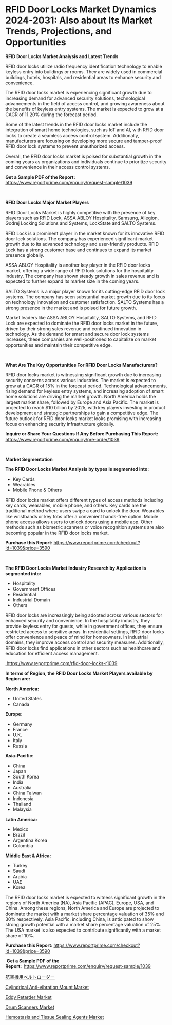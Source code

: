 <p><h1>RFID Door Locks Market Dynamics 2024-2031: Also about Its Market Trends, Projections, and Opportunities</h1></p><p><strong>RFID Door Locks Market Analysis and Latest Trends</strong></p>
<p><p>RFID door locks utilize radio frequency identification technology to enable keyless entry into buildings or rooms. They are widely used in commercial buildings, hotels, hospitals, and residential areas to enhance security and convenience.</p><p>The RFID door locks market is experiencing significant growth due to increasing demand for advanced security solutions, technological advancements in the field of access control, and growing awareness about the benefits of keyless entry systems. The market is expected to grow at a CAGR of 11.20% during the forecast period.</p><p>Some of the latest trends in the RFID door locks market include the integration of smart home technologies, such as IoT and AI, with RFID door locks to create a seamless access control system. Additionally, manufacturers are focusing on developing more secure and tamper-proof RFID door lock systems to prevent unauthorized access.</p><p>Overall, the RFID door locks market is poised for substantial growth in the coming years as organizations and individuals continue to prioritize security and convenience in their access control systems.</p></p>
<p><strong>Get a Sample PDF of the Report:&nbsp;</strong> <a href="https://www.reportprime.com/enquiry/request-sample/1039">https://www.reportprime.com/enquiry/request-sample/1039</a></p>
<p>&nbsp;</p>
<p><strong>RFID Door Locks Major Market Players</strong></p>
<p><p>RFID Door Locks Market is highly competitive with the presence of key players such as RFID Lock, ASSA ABLOY Hospitality, Samsung, Allegion, Godrej Locking Solutions and Systems, LockState and SALTO Systems.</p><p>RFID Lock is a prominent player in the market known for its innovative RFID door lock solutions. The company has experienced significant market growth due to its advanced technology and user-friendly products. RFID Lock has a strong customer base and continues to expand its market presence globally.</p><p>ASSA ABLOY Hospitality is another key player in the RFID door locks market, offering a wide range of RFID lock solutions for the hospitality industry. The company has shown steady growth in sales revenue and is expected to further expand its market size in the coming years.</p><p>SALTO Systems is a major player known for its cutting-edge RFID door lock systems. The company has seen substantial market growth due to its focus on technology innovation and customer satisfaction. SALTO Systems has a strong presence in the market and is poised for future growth.</p><p>Market leaders like ASSA ABLOY Hospitality, SALTO Systems, and RFID Lock are expected to dominate the RFID door locks market in the future, driven by their strong sales revenue and continued innovation in technology. As the demand for smart and secure door lock systems increases, these companies are well-positioned to capitalize on market opportunities and maintain their competitive edge.</p></p>
<p>&nbsp;</p>
<p><strong>What Are The Key Opportunities For RFID Door Locks Manufacturers?</strong></p>
<p><p>RFID door locks market is witnessing significant growth due to increasing security concerns across various industries. The market is expected to grow at a CAGR of 15% in the forecast period. Technological advancements, rising demand for keyless entry systems, and increasing adoption of smart home solutions are driving the market growth. North America holds the largest market share, followed by Europe and Asia Pacific. The market is projected to reach $10 billion by 2025, with key players investing in product development and strategic partnerships to gain a competitive edge. The future outlook for RFID door locks market looks promising with increasing focus on enhancing security infrastructure globally.</p></p>
<p><strong>Inquire or Share Your Questions If Any Before Purchasing This Report:</strong> <a href="https://www.reportprime.com/enquiry/pre-order/1039">https://www.reportprime.com/enquiry/pre-order/1039</a></p>
<p>&nbsp;</p>
<p><strong>Market Segmentation</strong></p>
<p><strong>The RFID Door Locks Market Analysis by types is segmented into:</strong></p>
<p><ul><li>Key Cards</li><li>Wearables</li><li>Mobile Phone & Others</li></ul></p>
<p><p>RFID door locks market offers different types of access methods including key cards, wearables, mobile phone, and others. Key cards are the traditional method where users swipe a card to unlock the door. Wearables like wristbands or key fobs offer a convenient hands-free option. Mobile phone access allows users to unlock doors using a mobile app. Other methods such as biometric scanners or voice recognition systems are also becoming popular in the RFID door locks market.</p></p>
<p><strong>Purchase this Report:&nbsp;</strong><a href="https://www.reportprime.com/checkout?id=1039&price=3590">https://www.reportprime.com/checkout?id=1039&price=3590</a></p>
<p>&nbsp;</p>
<p><strong>The RFID Door Locks Market Industry Research by Application is segmented into:</strong></p>
<p><ul><li>Hospitality</li><li>Government Offices</li><li>Residential</li><li>Industrial Domain</li><li>Others</li></ul></p>
<p><p>RFID door locks are increasingly being adopted across various sectors for enhanced security and convenience. In the hospitality industry, they provide keyless entry for guests, while in government offices, they ensure restricted access to sensitive areas. In residential settings, RFID door locks offer convenience and peace of mind for homeowners. In industrial domains, they improve access control and security measures. Additionally, RFID door locks find applications in other sectors such as healthcare and education for efficient access management.</p></p>
<p><a href="https://www.reportprime.com/rfid-door-locks-r1039">&nbsp;https://www.reportprime.com/rfid-door-locks-r1039</a></p>
<p><strong>In terms of Region, the RFID Door Locks Market Players available by Region are:</strong></p>
<p>
    <p> <strong> North America: </strong>
        <ul>
            <li>United States</li>
            <li>Canada</li>
        </ul>
        </p> 
    <p> <strong> Europe: </strong>
        <ul>
            <li>Germany</li>
            <li>France</li>
            <li>U.K.</li>
            <li>Italy</li>
            <li>Russia</li>
        </ul>
        </p> 
    <p> <strong> Asia-Pacific: </strong>
        <ul>
            <li>China</li>
            <li>Japan</li>
            <li>South Korea</li>
            <li>India</li>
            <li>Australia</li>
            <li>China Taiwan</li>
            <li>Indonesia</li>
            <li>Thailand</li>
            <li>Malaysia</li>
        </ul>
        </p> 
    <p> <strong> Latin America: </strong>
        <ul>
            <li>Mexico</li>
            <li>Brazil</li>
            <li>Argentina Korea</li>
            <li>Colombia</li>
        </ul>
        </p> 
    <p> <strong> Middle East & Africa: </strong>
        <ul>
            <li>Turkey</li>
            <li>Saudi</li>
            <li>Arabia</li>
            <li>UAE</li>
            <li>Korea</li>
        </ul>
    </p>
    </p>
<p><p>The RFID door locks market is expected to witness significant growth in the regions of North America (NA), Asia Pacific (APAC), Europe, USA, and China. Among these regions, North America and Europe are projected to dominate the market with a market share percentage valuation of 35% and 30% respectively. Asia Pacific, including China, is anticipated to show strong growth potential with a market share percentage valuation of 25%. The USA market is also expected to contribute significantly with a market share of 10%.</p></p>
<p><strong>Purchase this Report: </strong><a href="https://www.reportprime.com/checkout?id=1039&price=3590">https://www.reportprime.com/checkout?id=1039&price=3590</a></p>
<p>&nbsp;<strong>Get a Sample PDF of the Report:&nbsp;&nbsp;</strong><a href="https://www.reportprime.com/enquiry/request-sample/1039">https://www.reportprime.com/enquiry/request-sample/1039</a></p>
<p><strong></strong></p>
<p><p><a href="https://medium.com/@mzurpwxu46/%E3%82%B0%E3%83%AD%E3%83%BC%E3%83%90%E3%83%AB%E8%88%AA%E7%A9%BA%E6%A9%9F%E7%94%A8%E3%83%99%E3%83%AB%E3%83%88%E3%83%AD%E3%83%BC%E3%83%80%E3%83%BC%E5%B8%82%E5%A0%B4-%E5%B8%82%E5%A0%B4%E3%82%B7%E3%82%A7%E3%82%A2-%E5%B8%82%E5%A0%B4%E3%83%88%E3%83%AC%E3%83%B3%E3%83%89-%E3%81%8A%E3%82%88%E3%81%B3%E5%B0%86%E6%9D%A5%E3%81%AE%E6%88%90%E9%95%B7%E3%82%92%E6%8E%A2%E3%82%8B-844ec8f40574">航空機用ベルトローダー</a></p><p><a href="https://medium.com/@emilyarnold76/future-trends-in-global-cylindrical-anti-vibration-mount-market-market-insights-and-analysis-from-d1a5afb1856f">Cylindrical Anti-vibration Mount Market</a></p><p><a href="https://medium.com/@emilyarnold76/eddy-retarder-market-a-global-and-regional-analysis-2024-2031-904be0dce240">Eddy Retarder Market</a></p><p><a href="https://github.com/almainyongb/Market-Research-Report-List-1/blob/main/drum-scanners-market.md">Drum Scanners Market</a></p><p><a href="https://www.linkedin.com/pulse/hemostasis-tissue-sealing-agents-market-size-growth-trends-sy7rc">Hemostasis and Tissue Sealing Agents Market</a></p></p>
